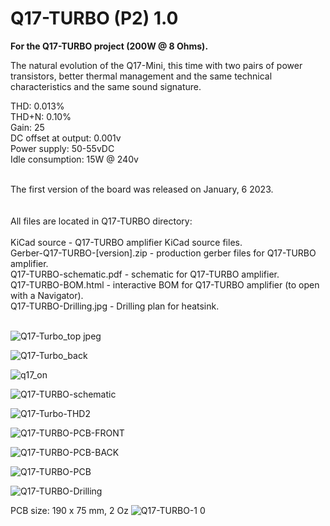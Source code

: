 # Q17-TURBO (P2) 1.0</b><br>

<b>For the Q17-TURBO project (200W @ 8 Ohms).</b><br>

The natural evolution of the Q17-Mini, this time with two pairs of power transistors, better thermal management and the same technical characteristics and the same sound signature.

THD: 0.013%<br>
THD+N: 0.10%<br>
Gain: 25<br>
DC offset at output: 0.001v<br>
Power supply: 50-55vDC<br>
Idle consumption: 15W @ 240v<br>

<br>
The first version of the board was released on January, 6 2023.<br>
<br>
<br>
All files are located in Q17-TURBO directory:<br>
<br>
KiCad source - Q17-TURBO amplifier KiCad source files.<br>
Gerber-Q17-TURBO-[version].zip - production gerber files for Q17-TURBO amplifier.<br>
Q17-TURBO-schematic.pdf - schematic for Q17-TURBO amplifier.<br>
Q17-TURBO-BOM.html - interactive BOM for Q17-TURBO amplifier (to open with a Navigator).<br>
Q17-TURBO-Drilling.jpg - Drilling plan for heatsink.<br>

<br>

![Q17-Turbo_top jpeg](https://user-images.githubusercontent.com/12907102/219691376-98559b45-01dd-4c86-838a-67529dabff89.jpeg)

![Q17-Turbo_back](https://user-images.githubusercontent.com/12907102/219691488-a70ce37a-fb24-41f4-a3a3-7914c1927616.jpeg)

![q17_on](https://user-images.githubusercontent.com/12907102/220950004-ca148642-bf07-43ac-9358-35dda695d967.jpeg)

![Q17-TURBO-schematic](https://user-images.githubusercontent.com/12907102/219937950-5897d68c-82a5-431b-88f5-8bed3efc9a6d.jpg)

![Q17-Turbo-THD2](https://user-images.githubusercontent.com/12907102/221007525-ddf50520-abd1-4fea-893a-9efe87f46179.jpg)

![Q17-TURBO-PCB-FRONT](https://user-images.githubusercontent.com/12907102/189518531-7bf8fdc1-cf04-498c-bee4-5696b2b2026a.jpg)

![Q17-TURBO-PCB-BACK](https://user-images.githubusercontent.com/12907102/189518997-59ba93f2-c7ca-438d-bd4d-670b63782b19.jpg)

![Q17-TURBO-PCB](https://user-images.githubusercontent.com/12907102/189518532-e9001466-f500-4970-9236-f291f24a523e.jpg)

![Q17-TURBO-Drilling](https://user-images.githubusercontent.com/12907102/189536835-364c96fc-6de0-4b40-8fcc-1a31842a4e8f.jpg)

PCB size: 190 x 75 mm, 2 Oz
![Q17-TURBO-1 0](https://user-images.githubusercontent.com/12907102/211021352-3be79f9f-d615-474e-8003-4d31be265cf4.jpg)

